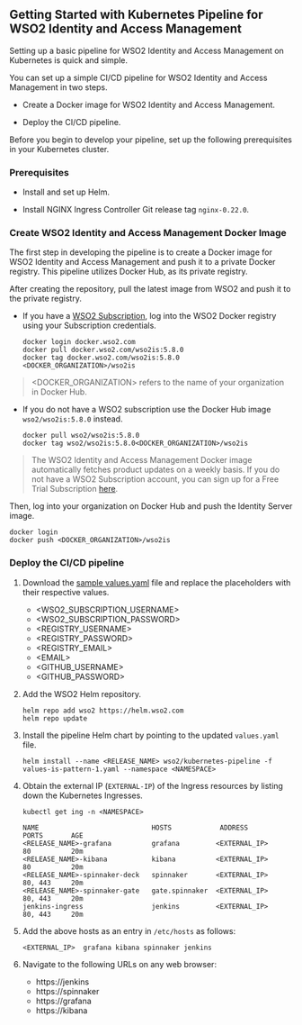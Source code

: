 ## Getting Started with Kubernetes Pipeline for WSO2 Identity and Access Management

Setting up a basic pipeline for WSO2 Identity and Access Management on Kubernetes is quick and simple.

You can set up a simple CI/CD pipeline for WSO2 Identity and Access Management in two steps.

  - Create a Docker image for WSO2 Identity and Access Management.

  - Deploy the CI/CD pipeline.

Before you begin to develop your pipeline, set up the following prerequisites in your Kubernetes cluster.

### Prerequisites

  - Install and set up Helm.

  - Install NGINX Ingress Controller Git release tag `nginx-0.22.0`.

### Create WSO2 Identity and Access Management Docker Image

The first step in developing the pipeline is to create a Docker image for WSO2 Identity and Access Management and push it to a private Docker registry.
This pipeline utilizes Docker Hub, as its private registry.

After creating the repository, pull the latest image from WSO2 and push it to the private registry.

- If you have a [WSO2 Subscription](https://wso2.com/subscription), log into the WSO2 Docker registry using your Subscription credentials.

    ```
    docker login docker.wso2.com
    docker pull docker.wso2.com/wso2is:5.8.0
    docker tag docker.wso2.com/wso2is:5.8.0 <DOCKER_ORGANIZATION>/wso2is
    ```

> <DOCKER_ORGANIZATION> refers to the name of your organization in Docker Hub.

- If you do not have a WSO2 subscription use the Docker Hub image `wso2/wso2is:5.8.0` instead.

    ```
    docker pull wso2/wso2is:5.8.0
    docker tag wso2/wso2is:5.8.0<DOCKER_ORGANIZATION>/wso2is
    ```

> The WSO2 Identity and Access Management Docker image automatically fetches product updates on a weekly basis.
If you do not have a WSO2 Subscription account, you can sign up for a Free Trial Subscription [here](https://wso2.com/subscription).

Then, log into your organization on Docker Hub and push the Identity Server image.

```
docker login
docker push <DOCKER_ORGANIZATION>/wso2is
```

### Deploy the CI/CD pipeline

1. Download the [sample values.yaml](../samples/values-is-pattern-1.yaml) file and replace the placeholders with their respective values.

    - <WSO2_SUBSCRIPTION_USERNAME>
    - <WSO2_SUBSCRIPTION_PASSWORD>
    - <REGISTRY_USERNAME>
    - <REGISTRY_PASSWORD>
    - <REGISTRY_EMAIL>
    - \<EMAIL>
    - <GITHUB_USERNAME>
    - <GITHUB_PASSWORD>

2. Add the WSO2 Helm repository.

    ```
    helm repo add wso2 https://helm.wso2.com
    helm repo update
    ```

3. Install the pipeline Helm chart by pointing to the updated `values.yaml` file.

    ```
    helm install --name <RELEASE_NAME> wso2/kubernetes-pipeline -f values-is-pattern-1.yaml --namespace <NAMESPACE>
    ```

4. Obtain the external IP (`EXTERNAL-IP`) of the Ingress resources by listing down the Kubernetes Ingresses.

    ```
    kubectl get ing -n <NAMESPACE>

    NAME                            HOSTS            ADDRESS            PORTS       AGE
    <RELEASE_NAME>-grafana          grafana         <EXTERNAL_IP>       80          20m
    <RELEASE_NAME>-kibana           kibana          <EXTERNAL_IP>       80          20m
    <RELEASE_NAME>-spinnaker-deck   spinnaker       <EXTERNAL_IP>       80, 443     20m
    <RELEASE_NAME>-spinnaker-gate   gate.spinnaker  <EXTERNAL_IP>       80, 443     20m
    jenkins-ingress                 jenkins         <EXTERNAL_IP>       80, 443     20m
    ```

5. Add the above hosts as an entry in `/etc/hosts` as follows:

    ```
    <EXTERNAL_IP>  grafana kibana spinnaker jenkins
    ```

6. Navigate to the following URLs on any web browser:

    - https://jenkins
    - https://spinnaker
    - https://grafana
    - https://kibana
